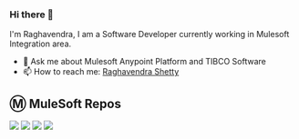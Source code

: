 ### Hi there 👋
I'm Raghavendra, I am a Software Developer currently working in Mulesoft Integration area.

- 💬 Ask me about Mulesoft Anypoint Platform and TIBCO Software
- 📫 How to reach me: [Raghavendra Shetty](https://www.linkedin.com/in/raghavendra-shetty-h/)

<!--
- 🔭 I’m currently working on ...
- 🌱 I’m currently learning ...
- 👯 I’m looking to collaborate on ...
- 🤔 I’m looking for help with ...
- 💬 Ask me about ...
- 📫 How to reach me: ...
- 😄 Pronouns: ...
- ⚡ Fun fact: ...
-->

## Ⓜ️ MuleSoft Repos

[![](https://github-readme-stats.vercel.app/api/pin/?username=raghavendrashetty93&repo=mule-rabbitmq-implementation&theme=github_dark)](https://github.com/raghavendrashetty93/mule-rabbitmq-implementation)
[![](https://github-readme-stats.vercel.app/api/pin/?username=raghavendrashetty93&repo=mule-servicenow-implementation&theme=github_dark)](https://github.com/raghavendrashetty93/mule-servicenow-implementation)
[![](https://github-readme-stats.vercel.app/api/pin/?username=raghavendrashetty93&repo=mule-circuit-breaker-implementation&theme=github_dark)](https://github.com/raghavendrashetty93/mule-circuit-breaker-implementation)
[![](https://github-readme-stats.vercel.app/api/pin/?username=raghavendrashetty93&repo=mule-simple-pagination-implementation&theme=github_dark)](https://github.com/raghavendrashetty93/mule-simple-pagination-implementation)


<!--
**raghavendrashetty93/raghavendrashetty93** is a ✨ _special_ ✨ repository because its `README.md` (this file) appears on your GitHub profile.

Here are some ideas to get you started:

- 🔭 I’m currently working on ...
- 🌱 I’m currently learning ...
- 👯 I’m looking to collaborate on ...
- 🤔 I’m looking for help with ...
- 💬 Ask me about ...
- 📫 How to reach me: ...
- 😄 Pronouns: ...
- ⚡ Fun fact: ...
-->
